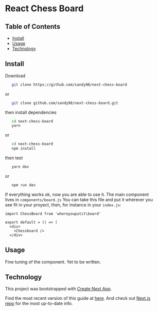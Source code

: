 # React Chess Board

## Table of Contents

- [Install](#install)
- [Usage](#usage)
- [Technology](#technology)


## Install

Download
```sh
   git clone https://github.com/sandy98/next-chess-board
```
or
```sh
   git clone github.com/sandy98/next-chess-board.git
```
then install dependencies
```sh
   cd next-chess-board
   yarn
```
or
```sh
   cd next-chess-board
   npm install
```
then test
```sh
   yarn dev
```
or
```sh
   npm run dev
```

If everything works ok, now you are able to use it.
  The main component lives in `components/board.js`
  You can take this file and put it wherever you see fit in your proyect, then, for instance in your `index.js`:
  
    import ChessBoard from 'whereyouputit\board'
    
    export default = () => (
      <div>
        <Chessboard />
      </div>

## Usage

Fine tuning of the component.
Yet to be written.

## Technology

This project was bootstrapped with [Create Next App](https://github.com/segmentio/create-next-app).

Find the most recent version of this guide at [here](https://github.com/segmentio/create-next-app/blob/master/lib/templates/default/README.md). And check out [Next.js repo](https://github.com/zeit/next.js) for the most up-to-date info.

